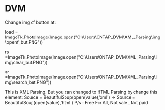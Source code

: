 # DVM
Change img of button at:

load = ImageTk.PhotoImage(Image.open("C:\Users\ONTAP_DVM\XML_Parsing\img\openf_but.PNG"))

rs =ImageTk.PhotoImage(Image.open("C:\Users\ONTAP_DVM\XML_Parsing\img\clear_but.PNG"))

sr =ImageTk.PhotoImage(Image.open("C:\Users\ONTAP_DVM\XML_Parsing\img\search_but.PNG"))

This is XML Parsing. But you can changed to HTML Parsing by change this element:
Source = BeautifulSoup(open(value),'xml') => Source = BeautifulSoup(open(value),'html')
P/s : Free For All, Not sale , Not paid
